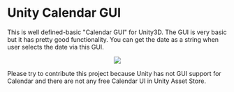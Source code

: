 # Unity Calendar GUI
This is well defined-basic "Calendar GUI" for Unity3D. The GUI is very basic but it has pretty good functionality. You can get the date as a string when user selects the date via this GUI.

<p align="center">
  <img src="https://user-images.githubusercontent.com/22610163/30546624-ce9ac916-9c95-11e7-927f-346527fbc9d9.png">
</p>

Please try to contribute this project because Unity has not GUI support for Calendar and there are not any free Calendar UI in Unity Asset Store.
